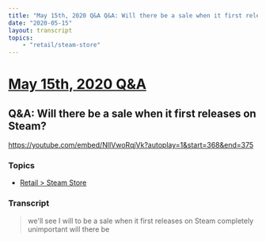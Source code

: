 ```yaml
---
title: "May 15th, 2020 Q&A Q&A: Will there be a sale when it first releases on Steam?"
date: "2020-05-15"
layout: transcript
topics:
    - "retail/steam-store"
---
```

# [May 15th, 2020 Q&A](../2020-05-15.md)
## Q&A: Will there be a sale when it first releases on Steam?
https://youtube.com/embed/NlIVwoRqjVk?autoplay=1&start=368&end=375

### Topics
* [Retail > Steam Store](../topics/retail/steam-store.md)

### Transcript

> we'll see I will to be a sale when it first releases on Steam completely unimportant will there be
